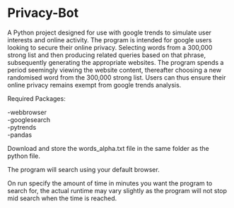 # Privacy-Bot

A Python project designed for use with google trends to simulate user interests and online activity. The program is intended for google users looking to secure their online privacy. Selecting words from a 300,000 strong list and then producing related queries based on that phrase, subsequently generating the appropriate websites. The program spends a period seemingly viewing the website content,  thereafter choosing a new randomised word from the 300,000 strong list. Users can thus ensure their online privacy remains exempt from google trends analysis. 

Required Packages:

-webbrowser  
-googlesearch  
-pytrends  
-pandas  

Download and store the words_alpha.txt file in the same folder as the python file.  

The program will search using your default browser.  

On run specify the amount of time in minutes you want the program to search for,
the actual runtime may vary slightly as the program will not stop mid search when 
the time is reached.
